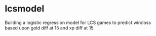 # lcsmodel
Building a logistic regression model for LCS games to predict win/loss based upon gold diff at 15 and xp diff at 15.
